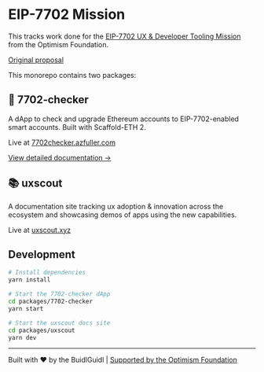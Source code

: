 # EIP-7702 Mission

This tracks work done for the [EIP-7702 UX & Developer Tooling Mission](https://github.com/ethereum-optimism/ecosystem-contributions/issues/274) from the Optimism Foundation.

[Original proposal](https://github.com/ethereum-optimism/ecosystem-contributions/issues/274#issuecomment-2773076711)

This monorepo contains two packages:

## 📱 7702-checker

A dApp to check and upgrade Ethereum accounts to EIP-7702-enabled smart accounts. Built with Scaffold-ETH 2.

Live at [7702checker.azfuller.com](https://7702-checker.azfuller.com)

[View detailed documentation →](packages/7702-checker/README.md)

## 📚 uxscout

A documentation site tracking ux adoption & innovation across the ecosystem and showcasing demos of apps using the new capabilities.

Live at [uxscout.xyz](https://uxscout.xyz)

## Development

```bash
# Install dependencies
yarn install

# Start the 7702-checker dApp
cd packages/7702-checker
yarn start

# Start the uxscout docs site
cd packages/uxscout
yarn dev
```

---

Built with ❤️ by the BuidlGuidl | [Supported by the Optimism Foundation](https://github.com/ethereum-optimism/ecosystem-contributions/issues/274)